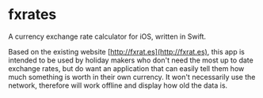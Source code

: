 # fxrates

A currency exchange rate calculator for iOS, written in Swift.

Based on the existing website [http://fxrat.es](http://fxrat.es), this app is intended to be used by holiday makers who don't need the most up to date exchange rates, but do want an application that can easily tell them how much something is worth in their own currency. It won't necessarily use the network, therefore will work offline and display how old the data is.


